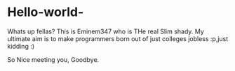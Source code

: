 # Hello-world-


Whats up fellas?
This is Eminem347 who is THe real Slim shady. My ultimate aim is to make programmers born out of just colleges jobless :p,just kidding :)

So Nice meeting you,
Goodbye.
